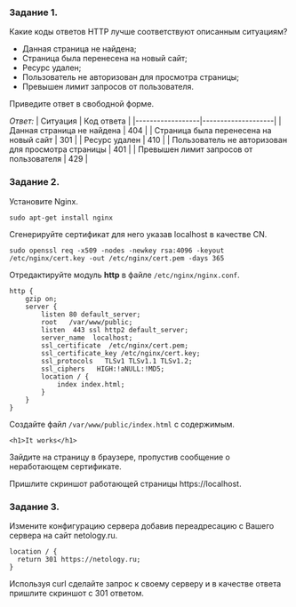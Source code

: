 ### Задание 1.
Какие коды ответов HTTP лучше соответствуют описанным ситуациям?

- Данная страница не найдена;
- Страница была перенесена на новый сайт;
- Ресурс удален;
- Пользователь не авторизован для просмотра страницы;
- Превышен лимит запросов от пользователя.

Приведите ответ в свободной форме.

*Ответ:*
| Ситуация | Код ответа |
|------------------|--------------------|
| Данная страница не найдена | 404 |
| Страница была перенесена на новый сайт | 301 |
| Ресурс удален | 410 |
| Пользователь не авторизован для просмотра страницы | 401 |
| Превышен лимит запросов от пользователя | 429 |


### Задание 2.
Установите Nginx.

`sudo apt-get install nginx`

Сгенерируйте сертификат для него указав localhost в качестве CN.

`sudo openssl req -x509 -nodes -newkey rsa:4096 -keyout /etc/nginx/cert.key -out /etc/nginx/cert.pem -days 365`

Отредактируйте модуль __http__ в файле `/etc/nginx/nginx.conf`.

```
http {
    gzip on;
    server {
        listen 80 default_server;
        root   /var/www/public;
        listen  443 ssl http2 default_server;
        server_name  localhost;
        ssl_certificate  /etc/nginx/cert.pem;
        ssl_certificate_key /etc/nginx/cert.key;
        ssl_protocols   TLSv1 TLSv1.1 TLSv1.2;
        ssl_ciphers   HIGH:!aNULL:!MD5;
        location / {
            index index.html;
        }
    }
}
```

Создайте файл `/var/www/public/index.html` c содержимым.

`<h1>It works</h1>`

Зайдите на страницу в браузере, пропустив сообщение о неработающем сертификате.

Пришлите скриншот работающей страницы https://localhost.

### Задание 3.
Измените конфигурацию сервера добавив переадресацию c Вашего сервера на сайт netology.ru.

```
location / {
  return 301 https://netology.ru;
}
```

Используя curl сделайте запрос к своему серверу и в качестве ответа пришлите скриншот с 301 ответом.
